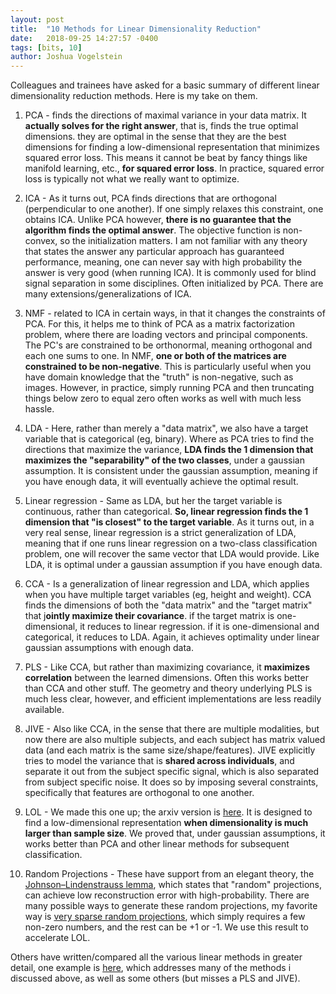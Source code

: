 ```yaml
---
layout: post
title:  "10 Methods for Linear Dimensionality Reduction"
date:   2018-09-25 14:27:57 -0400
tags: [bits, 10]
author: Joshua Vogelstein
---
```


Colleagues and trainees have asked for a basic summary of different linear dimensionality reduction methods.  Here is my take on them.

1. PCA - finds the directions of maximal variance in your data matrix.  It **actually solves for the right answer**, that is, finds the true optimal dimensions. they are optimal in the sense that they are the best dimensions for finding a low-dimensional representation that minimizes squared error loss.  This means it cannot be beat by fancy things like manifold learning, etc., **for squared error loss**.  In practice, squared error loss is typically not what we really want to optimize.

2. ICA - As it turns out, PCA finds directions that are orthogonal (perpendicular to one another).  If one simply relaxes this constraint, one obtains ICA.  Unlike PCA however, **there is no guarantee that the algorithm finds the optimal answer**.  The objective function is non-convex, so the initialization matters.  I am not familiar with any theory that states the answer any particular approach has guaranteed performance, meaning, one can never say with high probability the answer is very good (when running ICA).  It is commonly used for blind signal separation in some disciplines.  Often initialized by PCA. There are many extensions/generalizations of ICA.

3. NMF - related to ICA in certain ways, in that it changes the constraints of PCA. For this, it helps me to think of PCA as a matrix factorization problem, where there are loading vectors and principal components.  The PC's are constrained to be orthonormal, meaning orthogonal and each one sums to one.  In NMF, **one or both of the matrices are constrained to be non-negative**.  This is particularly useful when you have domain knowledge that the "truth" is non-negative, such as images.  However, in practice, simply running PCA and then truncating things below zero to equal zero often works as well with much less hassle.

4. LDA - Here, rather than merely a "data matrix", we also have a target variable that is categorical (eg, binary).  Where as PCA tries to find the directions that maximize the variance, **LDA finds the 1 dimension that maximizes the "separability" of the two classes**, under a gaussian assumption.  It is consistent under the gaussian assumption, meaning if you have enough data, it will eventually achieve the optimal result.

5. Linear regression - Same as LDA, but her the target variable is continuous, rather than categorical. **So, linear regression finds the 1 dimension that "is closest" to the target variable**. As it turns out, in a very real sense, linear regression is a strict generalization of LDA, meaning that if one runs linear regression on a two-class classification problem, one will recover the same vector that LDA would provide.  Like LDA, it is optimal under a gaussian assumption if you have enough data.

6. CCA - Is a generalization of linear regression and LDA, which applies when you have multiple target variables (eg, height and weight).  CCA finds the dimensions of both the "data matrix" and the "target matrix" that j**ointly maximize their covariance**.  if the target matrix is one-dimensional, it reduces to linear regression. if it is one-dimensional and categorical, it reduces to LDA.  Again, it achieves optimality under linear gaussian assumptions with enough data.

7. PLS - Like CCA, but rather than maximizing covariance, it **maximizes correlation** between the learned dimensions.  Often this works better than CCA and other stuff.  The geometry and theory underlying PLS is much less clear, however, and efficient implementations are less readily available.

8. JIVE - Also like CCA, in the sense that there are multiple modalities, but now there are also multiple subjects, and each subject has matrix valued data (and each matrix is the same size/shape/features).  JIVE explicitly tries to model the variance that is **shared across individuals**, and separate it out from the subject specific signal, which is also separated from subject specific noise. It does so by imposing several constraints, specifically that features are orthogonal to one another.

9. LOL - We made this one up; the arxiv version is [here](https://arxiv.org/abs/1709.01233).  It is designed to find a low-dimensional representation  **when dimensionality is much larger than sample size**.  We proved that, under gaussian assumptions, it works better than PCA and other linear methods for subsequent classification.

10. Random Projections - These have support from an elegant theory, the [Johnson–Lindenstrauss lemma](https://en.wikipedia.org/wiki/Johnson%E2%80%93Lindenstrauss_lemma), which states that "random" projections, can achieve low reconstruction error with high-probability.  There are many possible ways to generate these random projections, my favorite way is [very sparse random projections](https://dl.acm.org/citation.cfm?id=1150436), which simply requires a few non-zero numbers, and the rest can be +1 or -1.  We use this result to accelerate LOL.

Others have written/compared all the various linear methods in greater detail, one example is [here](https://stat.columbia.edu/~cunningham/pdf/CunninghamJMLR2015.pdf), which addresses many of the methods i discussed above, as well as some others (but misses a PLS and JIVE).
